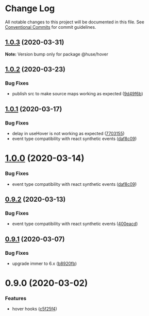 # Change Log

All notable changes to this project will be documented in this file.
See [Conventional Commits](https://conventionalcommits.org) for commit guidelines.

## [1.0.3](https://github.com/ecomfe/react-hooks/compare/@huse/hover@1.0.2...@huse/hover@1.0.3) (2020-03-31)

**Note:** Version bump only for package @huse/hover





## [1.0.2](https://github.com/ecomfe/react-hooks/compare/@huse/hover@1.0.1...@huse/hover@1.0.2) (2020-03-23)


### Bug Fixes

* publish src to make source maps working as expected ([9d49f6b](https://github.com/ecomfe/react-hooks/commit/9d49f6b294a445c302f05da958c6e427e7eae669))





## [1.0.1](https://github.com/ecomfe/react-hooks/compare/@huse/hover@0.9.1...@huse/hover@1.0.1) (2020-03-17)


### Bug Fixes

* delay in useHover is not working as expected ([7703155](https://github.com/ecomfe/react-hooks/commit/77031558d940688495e02190f1fc8fc69786ec91))
* event type compatibility with react synthetic events ([daf8c09](https://github.com/ecomfe/react-hooks/commit/daf8c09e760c2249322293f19e40ebe59a2c3d75))





# [1.0.0](https://github.com/ecomfe/react-hooks/compare/@huse/hover@0.9.1...@huse/hover@1.0.0) (2020-03-14)


### Bug Fixes

* event type compatibility with react synthetic events ([daf8c09](https://github.com/ecomfe/react-hooks/commit/daf8c09e760c2249322293f19e40ebe59a2c3d75))





## [0.9.2](https://github.com/ecomfe/react-hooks/compare/@huse/hover@0.9.1...@huse/hover@0.9.2) (2020-03-13)


### Bug Fixes

* event type compatibility with react synthetic events ([400eacd](https://github.com/ecomfe/react-hooks/commit/400eacd7b998851579e755936b3295c11da34f9b))





## [0.9.1](https://github.com/ecomfe/react-hooks/compare/@huse/hover@0.9.0...@huse/hover@0.9.1) (2020-03-07)


### Bug Fixes

* upgrade immer to 6.x ([b8920fb](https://github.com/ecomfe/react-hooks/commit/b8920fb67a14bd111b543efdcd58b67b8277ba46))





# 0.9.0 (2020-03-02)


### Features

* hover hooks ([c5f25f4](https://github.com/ecomfe/react-hooks/commit/c5f25f46b0474f9ed6f9d3d3cd287ad917b3226d))
